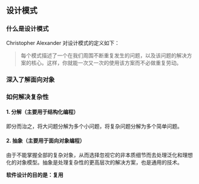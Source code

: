 ## 设计模式

### 什么是设计模式

Christopher Alexander 对设计模式的定义如下：

> 每个模式描述了一个在我们周围不断重复发生的问题，以及该问题的解决方案的核心。这样，你就能一次又一次的使用该方案而不必做重复劳动。

### 深入了解面向对象



### 如何解决复杂性

#### 1. 分解（主要用于结构化编程）

即分而治之，将大问题分解为多个小问题，将复杂问题分解为多个简单问题。

#### 2. 抽象（主要用于面向对象编程）

由于不能掌握全部的复杂对象，从而选择忽视它的非本质细节而去处理泛化和理想化的对象模型。抽象是处理复杂性的更高层次的解决方案，也是通用的技术。

**软件设计的目的是：复用**
